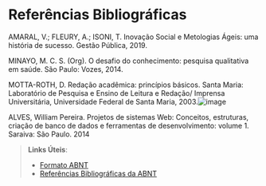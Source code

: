 # Referências Bibliográficas

AMARAL, V.; FLEURY, A.; ISONI, T. Inovação Social e Metologias Ágeis: uma história de sucesso. Gestão Pública, 2019.

MINAYO, M. C. S. (Org). O desafio do conhecimento: pesquisa qualitativa em saúde. São Paulo: Vozes, 2014.

MOTTA-ROTH, D. Redação acadêmica: princípios básicos. Santa Maria: Laboratório de Pesquisa e Ensino de Leitura e Redação/ Imprensa Universitária, Universidade Federal de Santa Maria, 2003.![image](https://github.com/ICEI-PUC-Minas-PMV-ADS/pmv-ads-2023-2-e1-proj-web-t14-pmv-ads-2023-2-e1-proj-gestaoestoquesup/assets/133724013/fc90ac06-dd33-463b-b0d1-52eae7d95d06)

ALVES, William Pereira. Projetos de sistemas Web: Conceitos, estruturas, criação de banco de dados e ferramentas de desenvolvimento: volume 1. Saraiva: São Paulo. 2014

> **Links Úteis**:
> - [Formato ABNT](https://www.normastecnicas.com/abnt/)
> - [Referências Bibliográficas da ABNT](https://comunidade.rockcontent.com/referencia-bibliografica-abnt/)
